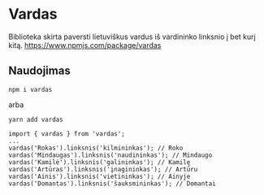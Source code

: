 # Vardas

Biblioteka skirta paversti lietuviškus vardus iš vardininko linksnio į bet kurį kitą.
https://www.npmjs.com/package/vardas

## Naudojimas

`npm i vardas`

arba

`yarn add vardas`

```
import { vardas } from 'vardas';
...
vardas('Rokas').linksnis('kilmininkas'); // Roko
vardas('Mindaugas').linksnis('naudininkas'); // Mindaugo
vardas('Kamilė').linksnis('galininkas'); // Kamilę
vardas('Artūras').linksnis('įnagininkas'); // Artūru
vardas('Ainis').linksnis('vietininkas'); // Ainyje
vardas('Domantas').linksnis('šauksmininkas'); // Domantai
```
